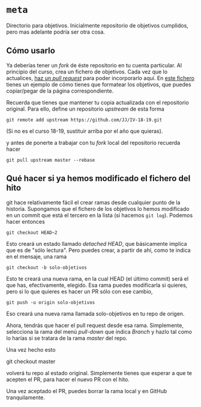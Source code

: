 `meta`
======

Directorio para objetivos. Inicialmente repositorio de objetivos
cumplidos, pero mas adelante podría ser otra cosa.

## Cómo usarlo

Ya deberías tener un *fork* de éste repositorio en tu cuenta
particular. Al principio del curso, crea un fichero de objetivos. Cada
vez que lo actualices,
[haz un *pull request*](http://aprendegit.com/tag/pull-request/)
para poder incorporarlo aquí. En [este fichero](JJ.md) tienes un
ejemplo de cómo tienes que formatear los objetivos, que puedes
copiar/pegar de la página correspondiente.

Recuerda que tienes que mantener tu copia actualizada con el
repositorio original. Para ello, define un repositorio *upstream* de
esta forma

	git remote add upstream https://github.com/JJ/IV-18-19.git

(Si no es el curso 18-19, sustituir arriba por el año que quieras).

y antes de ponerte a trabajar con tu *fork* local del repositorio
recuerda hacer

	git pull upstream master --rebase

## Qué hacer si ya hemos modificado el fichero del hito

git hace relativamente fácil el crear ramas desde cualquier punto de
la historia. Supongamos que el fichero de los objetivos lo hemos
modificado en un commit que está el tercero en la lista (si hacemos
`git log`). Podemos hacer entonces 

    git checkout HEAD~2

Esto creará un estado llamado *detached HEAD*, que básicamente implica
que es de "sólo lectura". Pero puedes crear, a partir de ahí, como te
indica en el mensaje, una rama

    git checkout -b solo-objetivos
    
Esto te creará una nueva rama, en la cual HEAD (el último commit) será
el que has, efectivamente, elegido. Esa rama puedes modificarla si
quieres, pero si lo que quieres es hacer un PR sólo con ese cambio, 

    git push -u origin solo-objetivos
    
Eso creará una nueva rama llamada solo-objetivos en tu repo de
origen. 

Ahora, tendrás que hacer el pull request desde esa rama. Simplemente,
selecciona la rama del menú *pull-down* que indica *Branch* y hazlo
tal como lo harías si se tratara de la rama *master* del repo.

Una vez hecho esto

   git checkout master
   
volverá tu repo al estado original. Simplemente tienes que esperar a
que te acepten el PR, para hacer el nuevo PR con el hito.

Una vez aceptado el PR, puedes borrar la rama local y en GitHub
tranquilamente. 
